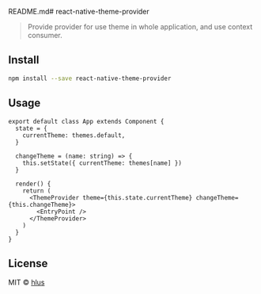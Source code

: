 README.md# react-native-theme-provider

> Provide provider for use theme in whole application, and use context consumer.

## Install

```bash
npm install --save react-native-theme-provider
```

## Usage

```tsx
export default class App extends Component {
  state = {
    currentTheme: themes.default,
  }

  changeTheme = (name: string) => {
    this.setState({ currentTheme: themes[name] })
  }

  render() {
    return (
      <ThemeProvider theme={this.state.currentTheme} changeTheme={this.changeTheme}>
        <EntryPoint />
      </ThemeProvider>  
    )
  }
}
```

## License

MIT © [hlus](https://github.com/hlus)
